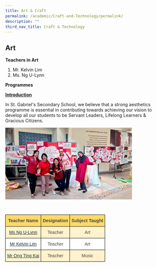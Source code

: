 ```yaml
---
title: Art & Craft
permalink: /academic/Craft-and-Technology/permalink/
description: ""
third_nav_title: Craft & Technology
---
```

## Art 

**Teachers in Art**

1.  Mr. Kelvin Lim
2.  Ms. Ng U-Lynn

 
**Programmes**  

**<u>Introduction</u>**

  

In St. Gabriel's Secondary School, we believe that a strong aesthetics programme is essential in contributing towards achieving our vision to develop all our students to be Servant Leaders, Lifelong Learners & Gracious Citizens.

![](/images/Art.jpeg)

<br>

<style type="text/css">
.tg  {border-collapse:collapse;border-spacing:0;}
.tg td{border-color:black;border-style:solid;border-width:1px;font-family:Arial, sans-serif;font-size:14px;
  overflow:hidden;padding:10px 5px;word-break:normal;}
.tg th{border-color:black;border-style:solid;border-width:1px;font-family:Arial, sans-serif;font-size:14px;
  font-weight:normal;overflow:hidden;padding:10px 5px;word-break:normal;}
.tg .tg-nrwt{background-color:#FFF2CC;color:#454545;text-align:center;vertical-align:middle}
.tg .tg-ncov{background-color:#FFF;color:#454545;text-align:center;vertical-align:middle}
.tg .tg-vz81{background-color:#FFF2CC;color:#0C343D;text-align:center;vertical-align:top}
.tg .tg-zrdr{background-color:#FFF;color:#0C343D;text-align:center;vertical-align:top}
.tg .tg-j8h3{background-color:#FFD966;color:#454545;font-weight:bold;text-align:center;vertical-align:top}
</style>
<table class="tg">
<thead>
  <tr>
    <th class="tg-j8h3">Teacher Name</th>
    <th class="tg-j8h3">Designation<br></th>
    <th class="tg-j8h3">Subject Taught<br></th>
  </tr>
</thead>
<tbody>
  <tr>
    <td class="tg-vz81"><a href="mailto:ng_u-lynn@moe.edu.sg"><span style="text-decoration:none;color:#0C343D">Ms Ng U-Lynn</span></a><br></td>
    <td class="tg-nrwt"><span style="background-color:#FFF2CC">Teacher</span><br></td>
    <td class="tg-nrwt"><span style="background-color:#FFF2CC">Art</span></td>
  </tr>
  <tr>
    <td class="tg-zrdr"><a href="mailto:lim_fung_chee@moe.edu.sg"><span style="text-decoration:none;color:#0C343D">Mr Kelvin Lim</span></a></td>
    <td class="tg-ncov">Teacher<br></td>
    <td class="tg-ncov">Art<br></td>
  </tr>
  <tr>
    <td class="tg-vz81"><a href="mailto:ong_ting_kai@moe.edu.sg"><span style="text-decoration:none;color:#0C343D">Mr Ong Ting Kai</span></a></td>
    <td class="tg-nrwt"><span style="background-color:#FFF2CC">Teacher</span><br></td>
    <td class="tg-nrwt"><span style="background-color:#FFF2CC">Music</span></td>
  </tr>
</tbody>
</table>



